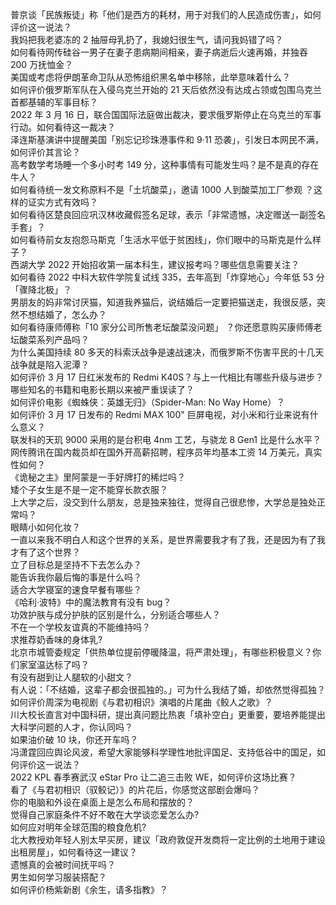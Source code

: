普京谈「民族叛徒」称「他们是西方的耗材，用于对我们的人民造成伤害」，如何评价这一说法？  
我妈把我老婆冻的 2 抽屉母乳扔了，我媳妇很生气，请问我妈错了吗？  
如何看待网传硅谷一男子在妻子患病期间相亲，妻子病逝后火速再婚，并独吞 200 万抚恤金？  
美国或考虑将伊朗革命卫队从恐怖组织黑名单中移除，此举意味着什么？  
如何评价俄罗斯军队在入侵乌克兰开始的 21 天后依然没有达成占领或包围乌克兰首都基辅的军事目标？  
2022 年 3 月 16 日，联合国国际法庭做出裁决，要求俄罗斯停止在乌克兰的军事行动。如何看待这一裁决？  
泽连斯基演讲中提醒美国「别忘记珍珠港事件和 9·11 恐袭」，引发日本网民不满，如何评价其言论？  
高考数学考场睡一个多小时考 149 分，这种事情有可能发生吗？是不是真的存在牛人？  
如何看待统一发文称原料不是「土坑酸菜」，邀请 1000 人到酸菜加工厂参观 ？这样的证实方式有效吗？  
如何看待区楚良回应巩汉林收藏假签名足球，表示「非常遗憾，决定赠送一副签名手套」？  
如何看待前女友抱怨马斯克「生活水平低于贫困线」，你们眼中的马斯克是什么样子？  
西湖大学 2022 开始招收第一届本科生，建议报考吗？哪些信息需要关注？  
如何看待 2022 中科大软件学院复试线 335，去年高到「炸穿地心」今年低 53 分「骤降北极」？  
男朋友的妈非常讨厌猫，知道我养猫后，说结婚后一定要把猫送走，我很反感，突然不想结婚了，怎么办？  
如何看待康师傅称「10 家分公司所售老坛酸菜没问题」 ？你还愿意购买康师傅老坛酸菜系列产品吗？  
为什么美国持续 80 多天的科索沃战争是速战速决，而俄罗斯不伤害平民的十几天战争就是陷入泥潭？  
如何评价 3 月 17 日红米发布的 Redmi K40S？与上一代相比有哪些升级与进步？  
哪些知名的书籍和电影长期以来被严重误读了？  
如何评价电影《蜘蛛侠：英雄无归》（Spider-Man: No Way Home）？  
如何评价 3 月 17 日发布的 Redmi MAX 100" 巨屏电视，对小米和行业来说有什么意义？  
联发科的天玑 9000 采用的是台积电 4nm 工艺，与骁龙 8 Gen1 比是什么水平？  
网传腾讯在国内裁员却在国外开高薪招聘，程序员年均基本工资 14 万美元，真实性如何？  
《诡秘之主》里阿蒙是一手好牌打的稀烂吗？  
矮个子女生是不是一定不能穿长款衣服？  
上大学之后，没交到什么朋友，总是独来独往，觉得自己很悲惨，大学总是独处正常吗？  
眼睛小如何化妆？  
一直以来我不明白人和这个世界的关系，是世界需要我才有了我，还是因为有了我才有了这个世界？  
立了目标总是坚持不下去怎么办？  
能告诉我你最后悔的事是什么吗？  
适合大学寝室的速食早餐有哪些？  
《哈利·波特》中的魔法教育有没有 bug？  
功效护肤与成分护肤的区别是什么，分别适合哪些人？  
不在一个学校友谊真的不能维持吗？  
求推荐奶香味的身体乳?  
北京市城管委规定「供热单位提前停暖降温，将严肃处理」，有哪些积极意义？你们家室温达标了吗？  
有没有甜到让人腿软的小甜文？  
有人说：「不结婚，这辈子都会很孤独的。」可为什么我结了婚，却依然觉得孤独？  
如何评价周深为电视剧《与君初相识》演唱的片尾曲《鲛人之歌》？  
川大校长直言对中国科研，提出真问题比热衷「填补空白」更重要，要培养能提出大科学问题的人才，你认同吗？  
如果油价破 10 块，你还开车吗？  
冯潇霆回应舆论风波，希望大家能够科学理性地批评国足、支持低谷中的国足，如何评价这一说法？  
2022 KPL 春季赛武汉 eStar Pro 让二追三击败 WE，如何评价这场比赛？  
看了《与君初相识（驭鲛记）》的片花后，你感觉这部剧会爆吗？  
你的电脑和外设在桌面上是怎么布局和摆放的？  
觉得自己家庭条件不好不敢在大学谈恋爱怎么办?  
如何应对明年全球范围的粮食危机?  
北大教授劝年轻人别太早买房，建议「政府敦促开发商将一定比例的土地用于建设出租房屋」，如何看待这一建议？  
遗憾真的会被时间抚平吗？  
男生如何学习服装搭配？  
如何评价杨紫新剧《余生，请多指教》？  

